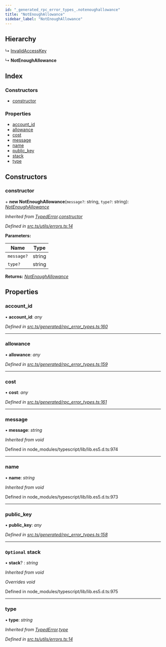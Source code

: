 ```yaml
---
id: "_generated_rpc_error_types_.notenoughallowance"
title: "NotEnoughAllowance"
sidebar_label: "NotEnoughAllowance"
---
```


## Hierarchy

  ↳ [InvalidAccessKey](_generated_rpc_error_types_.invalidaccesskey.md)

  ↳ **NotEnoughAllowance**

## Index

### Constructors

* [constructor](_generated_rpc_error_types_.notenoughallowance.md#constructor)

### Properties

* [account_id](_generated_rpc_error_types_.notenoughallowance.md#account_id)
* [allowance](_generated_rpc_error_types_.notenoughallowance.md#allowance)
* [cost](_generated_rpc_error_types_.notenoughallowance.md#cost)
* [message](_generated_rpc_error_types_.notenoughallowance.md#message)
* [name](_generated_rpc_error_types_.notenoughallowance.md#name)
* [public_key](_generated_rpc_error_types_.notenoughallowance.md#public_key)
* [stack](_generated_rpc_error_types_.notenoughallowance.md#optional-stack)
* [type](_generated_rpc_error_types_.notenoughallowance.md#type)

## Constructors

###  constructor

\+ **new NotEnoughAllowance**(`message?`: string, `type?`: string): *[NotEnoughAllowance](_generated_rpc_error_types_.notenoughallowance.md)*

*Inherited from [TypedError](_utils_errors_.typederror.md).[constructor](_utils_errors_.typederror.md#constructor)*

*Defined in [src.ts/utils/errors.ts:14](https://github.com/nearprotocol/nearlib/blob/36a8ddc/src.ts/utils/errors.ts#L14)*

**Parameters:**

Name | Type |
------ | ------ |
`message?` | string |
`type?` | string |

**Returns:** *[NotEnoughAllowance](_generated_rpc_error_types_.notenoughallowance.md)*

## Properties

###  account_id

• **account_id**: *any*

*Defined in [src.ts/generated/rpc_error_types.ts:160](https://github.com/nearprotocol/nearlib/blob/36a8ddc/src.ts/generated/rpc_error_types.ts#L160)*

___

###  allowance

• **allowance**: *any*

*Defined in [src.ts/generated/rpc_error_types.ts:159](https://github.com/nearprotocol/nearlib/blob/36a8ddc/src.ts/generated/rpc_error_types.ts#L159)*

___

###  cost

• **cost**: *any*

*Defined in [src.ts/generated/rpc_error_types.ts:161](https://github.com/nearprotocol/nearlib/blob/36a8ddc/src.ts/generated/rpc_error_types.ts#L161)*

___

###  message

• **message**: *string*

*Inherited from void*

Defined in node_modules/typescript/lib/lib.es5.d.ts:974

___

###  name

• **name**: *string*

*Inherited from void*

Defined in node_modules/typescript/lib/lib.es5.d.ts:973

___

###  public_key

• **public_key**: *any*

*Defined in [src.ts/generated/rpc_error_types.ts:158](https://github.com/nearprotocol/nearlib/blob/36a8ddc/src.ts/generated/rpc_error_types.ts#L158)*

___

### `Optional` stack

• **stack**? : *string*

*Inherited from void*

*Overrides void*

Defined in node_modules/typescript/lib/lib.es5.d.ts:975

___

###  type

• **type**: *string*

*Inherited from [TypedError](_utils_errors_.typederror.md).[type](_utils_errors_.typederror.md#type)*

*Defined in [src.ts/utils/errors.ts:14](https://github.com/nearprotocol/nearlib/blob/36a8ddc/src.ts/utils/errors.ts#L14)*

